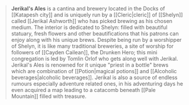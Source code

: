 > **Jerikal's Ales** is a cantina and brewery located in the Docks of [[Katapesh city]] and is uniquely run by a [[Cleric|cleric]] of [[Shelyn]] called [[Jerikal Ashworth]] who has picked brewing as his chosen medium. The interior is dedicated to Shelyn: filled with beautiful statuary, fresh flowers and other beautifications that his patrons can enjoy along with his unique brews. Despite being run by a worshipper of Shelyn, it is like many traditional breweries, a site of worship for followers of [[Cayden Cailean]], the Drunken Hero; this mini congregation is led by Tomlin Orlof who gets along well with Jerikal. Jerikal's Ales is renowned for it unique "priest in a bottle" brews which are combination of [[Potion|magical potions]] and [[Alcoholic beverages|alcoholic beverages]]. Jerikal is also a source of endless rumours especially adventure related ones, in his adventuring days he even acquired a map leading to a catacomb beneath [[Pale Mountain]] filled with treasure.







